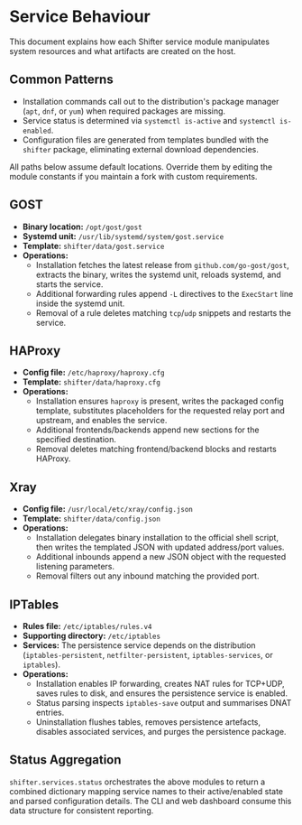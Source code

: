 # Service Behaviour

This document explains how each Shifter service module manipulates system resources and what artifacts are created on the host.

## Common Patterns
- Installation commands call out to the distribution's package manager (`apt`, `dnf`, or `yum`) when required packages are missing.
- Service status is determined via `systemctl is-active` and `systemctl is-enabled`.
- Configuration files are generated from templates bundled with the `shifter` package, eliminating external download dependencies.

All paths below assume default locations. Override them by editing the module constants if you maintain a fork with custom requirements.

## GOST
- **Binary location:** `/opt/gost/gost`
- **Systemd unit:** `/usr/lib/systemd/system/gost.service`
- **Template:** `shifter/data/gost.service`
- **Operations:**
  - Installation fetches the latest release from `github.com/go-gost/gost`, extracts the binary, writes the systemd unit, reloads systemd, and starts the service.
  - Additional forwarding rules append `-L` directives to the `ExecStart` line inside the systemd unit.
  - Removal of a rule deletes matching `tcp`/`udp` snippets and restarts the service.

## HAProxy
- **Config file:** `/etc/haproxy/haproxy.cfg`
- **Template:** `shifter/data/haproxy.cfg`
- **Operations:**
  - Installation ensures `haproxy` is present, writes the packaged config template, substitutes placeholders for the requested relay port and upstream, and enables the service.
  - Additional frontends/backends append new sections for the specified destination.
  - Removal deletes matching frontend/backend blocks and restarts HAProxy.

## Xray
- **Config file:** `/usr/local/etc/xray/config.json`
- **Template:** `shifter/data/config.json`
- **Operations:**
  - Installation delegates binary installation to the official shell script, then writes the templated JSON with updated address/port values.
  - Additional inbounds append a new JSON object with the requested listening parameters.
  - Removal filters out any inbound matching the provided port.

## IPTables
- **Rules file:** `/etc/iptables/rules.v4`
- **Supporting directory:** `/etc/iptables`
- **Services:** The persistence service depends on the distribution (`iptables-persistent`, `netfilter-persistent`, `iptables-services`, or `iptables`).
- **Operations:**
  - Installation enables IP forwarding, creates NAT rules for TCP+UDP, saves rules to disk, and ensures the persistence service is enabled.
  - Status parsing inspects `iptables-save` output and summarises DNAT entries.
  - Uninstallation flushes tables, removes persistence artefacts, disables associated services, and purges the persistence package.

## Status Aggregation
`shifter.services.status` orchestrates the above modules to return a combined dictionary mapping service names to their active/enabled state and parsed configuration details. The CLI and web dashboard consume this data structure for consistent reporting.
